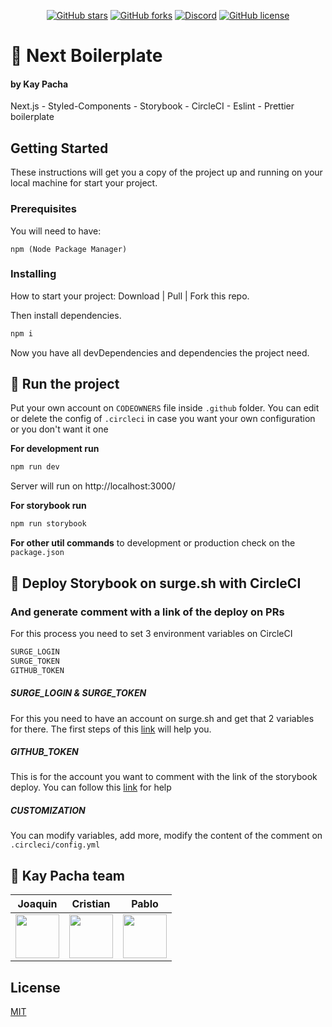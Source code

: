 <div align="center">

[![GitHub stars](https://img.shields.io/github/stars/kaypacha/next-boilerplate?color=%23ffcc5c&style=for-the-badge)](https://github.com/kaypacha/next-boilerplate/stargazers) 
[![GitHub forks](https://img.shields.io/github/forks/kaypacha/next-boilerplate?color=%2396ceb4&style=for-the-badge)](https://github.com/kaypacha/next-boilerplate/network) 
[![Discord](https://img.shields.io/badge/chat-discord-77aaff?style=for-the-badge)](https://discord.gg/Evh8Dvd) 
[![GitHub license](https://img.shields.io/github/license/kaypacha/next-boilerplate?color=%23ff6f69&style=for-the-badge)](https://github.com/kaypacha/next-boilerplate/blob/master/LICENSE)

</div>

# :notebook: Next Boilerplate
#### by Kay Pacha

Next.js - Styled-Components - Storybook - CircleCI - Eslint - Prettier boilerplate

## Getting Started

These instructions will get you a copy of the project up and running on your local machine for start your project.

### Prerequisites

You will need to have:

```
npm (Node Package Manager)
```

### Installing

How to start your project:
Download | Pull | Fork this repo.

Then install dependencies.

```bash
npm i
```

Now you have all devDependencies and dependencies the project need.

## :running: Run the project

Put your own account on ```CODEOWNERS``` file inside ```.github``` folder.
You can edit or delete the config of ```.circleci``` in case you want your own configuration or you don't want it one

**For development run** 

```bash
npm run dev
```

Server will run on http://localhost:3000/

**For storybook run** 

```bash
npm run storybook
```

**For other util commands** to development or production check on the ```package.json```

## :nail_care: Deploy Storybook on surge.sh with CircleCI
### And generate comment with a link of the deploy on PRs

For this process you need to set 3 environment variables on CircleCI

```bash
SURGE_LOGIN
SURGE_TOKEN
GITHUB_TOKEN
```
##### SURGE_LOGIN & SURGE_TOKEN
For this you need to have an account on surge.sh and get that 2 variables for there.
The first steps of this [link](https://surge.sh/help/integrating-with-circleci) will help you.

##### GITHUB_TOKEN
This is for the account you want to comment with the link of the storybook deploy.
You can follow this [link](https://help.github.com/en/github/authenticating-to-github/creating-a-personal-access-token-for-the-command-line) for help

##### CUSTOMIZATION
You can modify variables, add more, modify the content of the comment on ```.circleci/config.yml```

## :rat: Kay Pacha team

Joaquin | Cristian | Pablo |
------------ | ----------- | ------------ |
[<img src="https://avatars0.githubusercontent.com/u/19353687?s=400&v=4" width="70" height="70" />](https://github.com/ByeBye-Sama) | [<img src="https://avatars0.githubusercontent.com/u/8507974?s=400&v=4" width="70" height="70" />](https://github.com/cristianbgp) | [<img src="https://github.githubassets.com/images/modules/logos_page/GitHub-Mark.png" width="70" height="70" />](https://github.com/pablotamariz) |

## License

[MIT](https://github.com/kaypacha/next-boilerplate/blob/master/LICENSE)
